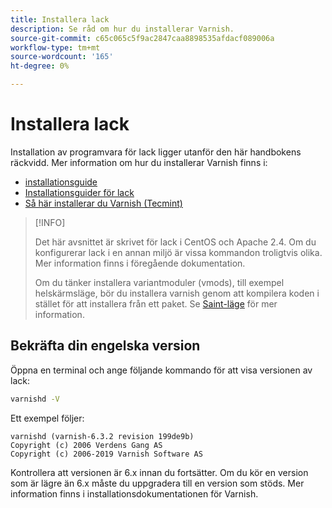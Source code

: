 ```yaml
---
title: Installera lack
description: Se råd om hur du installerar Varnish.
source-git-commit: c65c065c5f9ac2847caa8898535afdacf089006a
workflow-type: tm+mt
source-wordcount: '165'
ht-degree: 0%

---
```



# Installera lack

Installation av programvara för lack ligger utanför den här handbokens räckvidd. Mer information om hur du installerar Varnish finns i:

- [installationsguide](https://www.varnish-software.com/developers/tutorials/installing-varnish-ubuntu/)
- [Installationsguider för lack](https://www.varnish-cache.org/docs)
- [Så här installerar du Varnish (Tecmint)](https://www.tecmint.com/install-varnish-cache-web-accelerator/)

>[!INFO]
>
>Det här avsnittet är skrivet för lack i CentOS och Apache 2.4. Om du konfigurerar lack i en annan miljö är vissa kommandon troligtvis olika. Mer information finns i föregående dokumentation.
>
>Om du tänker installera variantmoduler (vmods), till exempel helskärmsläge, bör du installera varnish genom att kompilera koden i stället för att installera från ett paket. Se [Saint-läge](config-varnish-advanced.md#saint-mode) för mer information.

## Bekräfta din engelska version

Öppna en terminal och ange följande kommando för att visa versionen av lack:

```bash
varnishd -V
```

Ett exempel följer:

```terminal
varnishd (varnish-6.3.2 revision 199de9b)
Copyright (c) 2006 Verdens Gang AS
Copyright (c) 2006-2019 Varnish Software AS
```

Kontrollera att versionen är 6.x innan du fortsätter. Om du kör en version som är lägre än 6.x måste du uppgradera till en version som stöds. Mer information finns i installationsdokumentationen för Varnish.
